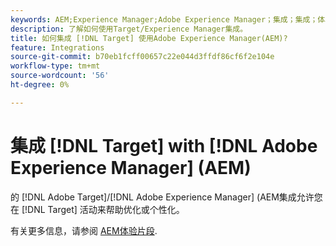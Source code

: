 ```yaml
---
keywords: AEM;Experience Manager;Adobe Experience Manager；集成；集成；体验片段
description: 了解如何使用Target/Experience Manager集成。
title: 如何集成 [!DNL Target] 使用Adobe Experience Manager(AEM)?
feature: Integrations
source-git-commit: b70eb1fcff00657c22e044d3ffdf86cf6f2e104e
workflow-type: tm+mt
source-wordcount: '56'
ht-degree: 0%

---
```


# 集成 [!DNL Target] with [!DNL Adobe Experience Manager] (AEM)

的 [!DNL Adobe Target]/[!DNL Adobe Experience Manager] (AEM集成允许您在 [!DNL Target] 活动来帮助优化或个性化。

有关更多信息，请参阅 [AEM体验片段](/help/main/c-experiences/c-manage-content/aem-experience-fragments.md).